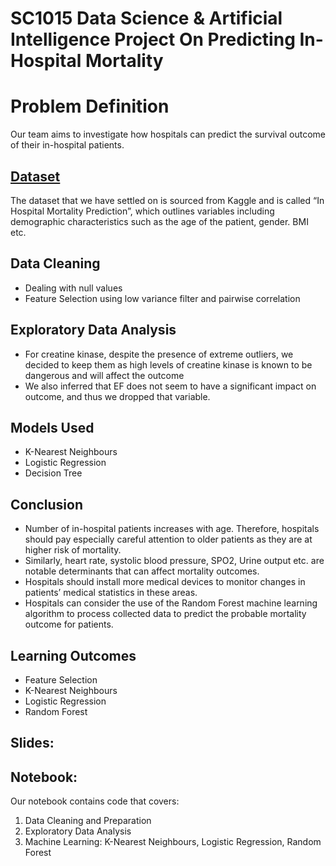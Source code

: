 # SC1015 Data Science & Artificial Intelligence Project On Predicting In-Hospital Mortality

# Problem Definition
Our team aims to investigate how hospitals can predict the survival outcome of their in-hospital patients.  

## [Dataset](https://www.kaggle.com/datasets/saurabhshahane/in-hospital-mortality-prediction)
The dataset that we have settled on is sourced from Kaggle and is called “In Hospital Mortality Prediction”, which outlines variables including demographic characteristics such as the age of the patient, gender. BMI etc. 

## Data Cleaning
- Dealing with null values
- Feature Selection using low variance filter and pairwise correlation

## Exploratory Data Analysis
- For creatine kinase, despite the presence of extreme outliers, we decided to keep them as high levels of creatine kinase is known to be dangerous and will affect the outcome
- We also inferred that EF does not seem to have a significant impact on outcome, and thus we dropped that variable.


## Models Used
- K-Nearest Neighbours
- Logistic Regression
- Decision Tree

## Conclusion
- Number of in-hospital patients increases with age. Therefore, hospitals should pay especially careful attention to older patients as they are at higher risk of mortality. 
- Similarly, heart rate, systolic blood pressure, SPO2, Urine output etc. are notable determinants that can affect mortality outcomes.
- Hospitals should install more medical devices to monitor changes in patients’ medical statistics in these areas. 
- Hospitals can consider the use of the Random Forest machine learning algorithm to process collected data to predict the probable mortality outcome for patients. 

## Learning Outcomes
- Feature Selection
- K-Nearest Neighbours
- Logistic Regression
- Random Forest

## Slides:

## Notebook:
Our notebook contains code that covers:
1. Data Cleaning and Preparation
2. Exploratory Data Analysis
3. Machine Learning: K-Nearest Neighbours, Logistic Regression, Random Forest
